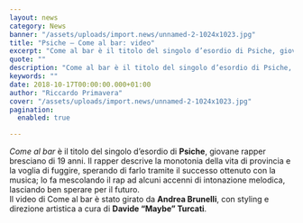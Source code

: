 ```yaml
---
layout: news
category: News
banner: "/assets/uploads/import.news/unnamed-2-1024x1023.jpg"
title: "Psiche – Come al bar: video"
excerpt: "Come al bar è il titolo del singolo d’esordio di Psiche, giovane rapper bresciano di 19 anni. Il rapper descrive la monotonia della vita di provincia e la voglia di fuggire, sperando di farlo tramite il successo ottenuto con la musica; lo fa mescolando il rap ad alcuni accenni di intonazione melodica, lasciando ben sperare [&hellip"
quote: ""
description: "Come al bar è il titolo del singolo d’esordio di Psiche, giovane rapper bresciano di 19 anni. Il rapper descrive la monotonia della vita di provincia e la voglia di fuggire, sperando di farlo tramite il successo ottenuto con la musica; lo fa mescolando il rap ad alcuni accenni di intonazione melodica, lasciando ben sperare [&hellip"
keywords: ""
date: 2018-10-17T00:00:00.000+01:00
author: "Riccardo Primavera"
cover: "/assets/uploads/import.news/unnamed-2-1024x1023.jpg"
pagination:
  enabled: true

---
```


_Come al bar_ è il titolo del singolo d’esordio di **Psiche**, giovane rapper bresciano di 19 anni. Il rapper descrive la monotonia della vita di provincia e la voglia di fuggire, sperando di farlo tramite il successo ottenuto con la musica; lo fa mescolando il rap ad alcuni accenni di intonazione melodica, lasciando ben sperare per il futuro.  
Il video di Come al bar è stato girato da **Andrea Brunelli**, con styling e direzione artistica a cura di **Davide “Maybe” Turcati**.